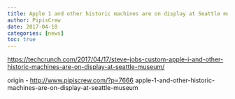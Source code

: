 ```yaml
---
title: Apple 1 and other historic machines are on display at Seattle museum
author: PipisCrew
date: 2017-04-18
categories: [news]
toc: true
---
```


https://techcrunch.com/2017/04/17/steve-jobs-custom-apple-i-and-other-historic-machines-are-on-display-at-seattle-museum/

origin - http://www.pipiscrew.com/?p=7666 apple-1-and-other-historic-machines-are-on-display-at-seattle-museum
